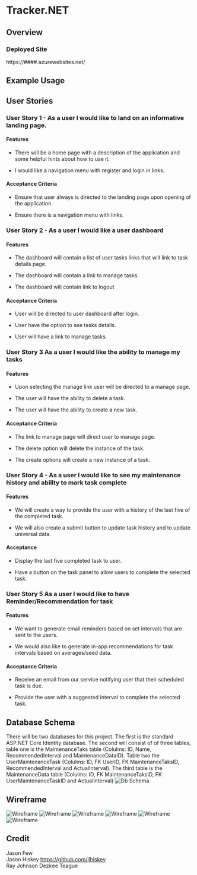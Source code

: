 # Tracker.NET

## Overview

### Deployed Site
https://####.azurewebsites.net/

## Example Usage


## User Stories

### User Story 1 - As a user I would like to land on an informative landing page.

#### Features

* There will be a home page with a description of the application and some helpful hints about how to use it.

* I would like a navigation menu with register and login in links.
 
#### Acceptance Criteria

* Ensure that user always is directed to the landing page upon opening of the application.

* Ensure there is a navigation menu with links.

### User Story 2 - As a user I would like a user dashboard

#### Features 

* The dashboard will contain a list of user tasks links that will link to task details page.

* The dashboard will contain a link to manage tasks.

* The dashboard will contain link to logout 

#### Acceptance Criteria

* User will be directed to user dashboard after login.

* User have the option to see tasks details.

* User will have a link to manage tasks.

### User Story 3 As a user I would like the ability to manage my tasks

#### Features

* Upon selecting the manage link user will be directed to a manage page.

* The user will have the ability to delete a task.

* The user will have the ability to create a new task.

#### Acceptance Criteria

* The link to manage page will direct user to manage page.

* The delete option will delete the instance of the task.

* The create options will create a new instance of a task.

### User Story 4 - As a user I would like to see my maintenance history and ability to mark task complete

#### Features 

* We will create a way to provide the user with a history of the last five of the completed task.  

* We will also create a submit button to update task history and to update universal data.


#### Acceptance

* Display the last five completed task to user.

* Have a button on the task panel to allow users to complete the selected task.

### User Story 5 As a user I would like to have Reminder/Recommendation for task

#### Features

* We want to generate email reminders based on set intervals that are sent to the users. 

* We would also like to generate in-app recommendations for task intervals based on averages/seed data. 

#### Acceptance Criteria

* Receive an email from our service notifying user that their scheduled task is due.

* Provide the user with a suggested interval to complete the selected task. 



## Database Schema

There will be two databases for this project.  The first is the standard ASP.NET Core Identity database. The second will consist of of three tables, table one is the MaintenanceTaks table (Colulms: ID, Name, RecommendedInterval and MaintenanceDataID).  Table two the UserMaintenanceTask (Colulms: ID, FK UserID, FK MaintenanceTaksID, RecommendedInterval and ActualInterval).  The third table is the MaintenanceData table (Colulms: ID, FK MaintenanceTaksID, FK UserMaintenanceTaskID and ActualInterval)
![Db Schema](assets/db_schema.png)

## Wireframe
![Wireframe](https://dev.azure.com/TeamRalph/7a0156dd-df26-431a-abd8-56ab70a7d6fa/_apis/git/repositories/02698f18-9781-4ce0-bd99-2358ab005d34/Items?path=%2Fassets%2Fwf_landingpage.JPG&versionDescriptor%5BversionOptions%5D=0&versionDescriptor%5BversionType%5D=0&versionDescriptor%5Bversion%5D=Friday-Prep&download=false&resolveLfs=true&%24format=octetStream&api-version=5.0-preview.1)
![Wireframe](https://dev.azure.com/TeamRalph/7a0156dd-df26-431a-abd8-56ab70a7d6fa/_apis/git/repositories/02698f18-9781-4ce0-bd99-2358ab005d34/Items?path=%2Fassets%2Fwf_registration.JPG&versionDescriptor%5BversionOptions%5D=0&versionDescriptor%5BversionType%5D=0&versionDescriptor%5Bversion%5D=Friday-Prep&download=false&resolveLfs=true&%24format=octetStream&api-version=5.0-preview.1)
![Wireframe](https://dev.azure.com/TeamRalph/7a0156dd-df26-431a-abd8-56ab70a7d6fa/_apis/git/repositories/02698f18-9781-4ce0-bd99-2358ab005d34/Items?path=%2Fassets%2Fwf_login.JPG&versionDescriptor%5BversionOptions%5D=0&versionDescriptor%5BversionType%5D=0&versionDescriptor%5Bversion%5D=Friday-Prep&download=false&resolveLfs=true&%24format=octetStream&api-version=5.0-preview.1)
![Wireframe](https://dev.azure.com/TeamRalph/7a0156dd-df26-431a-abd8-56ab70a7d6fa/_apis/git/repositories/02698f18-9781-4ce0-bd99-2358ab005d34/Items?path=%2Fassets%2Fwf_userdashboard.JPG&versionDescriptor%5BversionOptions%5D=0&versionDescriptor%5BversionType%5D=0&versionDescriptor%5Bversion%5D=Friday-Prep&download=false&resolveLfs=true&%24format=octetStream&api-version=5.0-preview.1)
![Wireframe]()
![Wireframe]()


## Credit
  Jason Few   
  Jason Hiskey https://github.com/jlhiskey  
  Ray Johnson 
  Deziree Teague 


